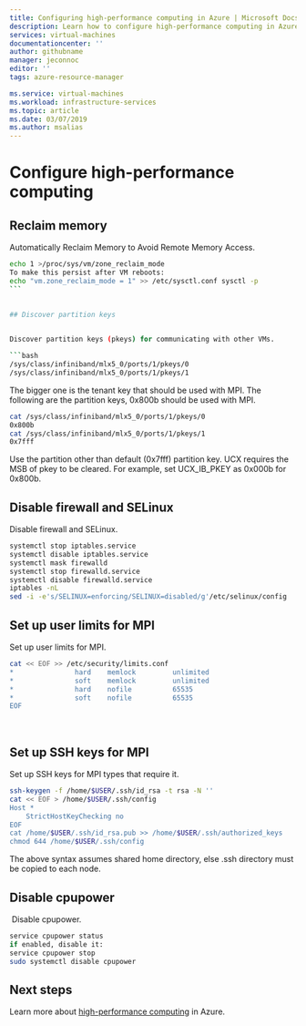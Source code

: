```yaml
---
title: Configuring high-performance computing in Azure | Microsoft Docs
description: Learn how to configure high-performance computing in Azure. 
services: virtual-machines
documentationcenter: ''
author: githubname
manager: jeconnoc
editor: ''
tags: azure-resource-manager

ms.service: virtual-machines
ms.workload: infrastructure-services
ms.topic: article
ms.date: 03/07/2019
ms.author: msalias
---
```

# Configure high-performance computing




## Reclaim memory 

Automatically Reclaim Memory to Avoid Remote Memory Access​.

```bash
echo 1 >/proc/sys/vm/zone_reclaim_mode​
To make this persist after VM reboots:​
echo "vm.zone_reclaim_mode = 1" >> /etc/sysctl.conf sysctl -p​
​```
​

## Discover partition keys

​
Discover partition keys (pkeys) for communicating with other VMs.

```bash
/sys/class/infiniband/mlx5_0/ports/1/pkeys/0
/sys/class/infiniband/mlx5_0/ports/1/pkeys/1​
```

The bigger one is the tenant key that should be used with MPI​. The following are the partition keys, 0x800b should be used with MPI​.

```bash
cat /sys/class/infiniband/mlx5_0/ports/1/pkeys/0​
0x800b​
cat /sys/class/infiniband/mlx5_0/ports/1/pkeys/1​
0x7fff​
```

Use the partition other than default (0x7fff) partition key.​ UCX requires the MSB of pkey to be cleared. For example, set UCX_IB_PKEY as 0x000b for 0x800b.​
​
​
## Disable firewall and SELinux​

Disable firewall and SELinux​.

```bash
systemctl stop iptables.service​
systemctl disable iptables.service​
systemctl mask firewalld​
systemctl stop firewalld.service​
systemctl disable firewalld.service​
iptables -nL​
sed -i -e's/SELINUX=enforcing/SELINUX=disabled/g'/etc/selinux/config​
```

## Set up user limits for MPI​

Set up user limits for MPI​.

```bash
cat << EOF >> /etc/security/limits.conf​
*               hard    memlock         unlimited​
*               soft    memlock         unlimited​
*               hard    nofile          65535​
*               soft    nofile          65535​
EOF​
```
​
​
## Set up SSH keys for MPI

Set up SSH keys for MPI types that require it.

```bash
ssh-keygen -f /home/$USER/.ssh/id_rsa -t rsa -N ''​
cat << EOF > /home/$USER/.ssh/config​
Host *​
    StrictHostKeyChecking no​
EOF​
cat /home/$USER/.ssh/id_rsa.pub >> /home/$USER/.ssh/authorized_keys​
chmod 644 /home/$USER/.ssh/config​
```

The above syntax assumes shared home directory, else .ssh directory must be copied to each node​.

## Disable cpupower
​
​Disable cpupower​.

```bash
service cpupower status​
if enabled, disable it:​
service cpupower stop​
sudo systemctl disable cpupower​
```

## Next steps
Learn more about [high-performance computing](../../linux/high-performance-computing.md) in Azure.
